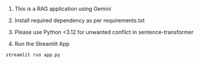 1. This is a RAG application using Gemini

2. Install required dependency as per requirements.txt

3. Please use Python <3.12 for unwanted conflict in sentence-transformer

4. Run the Streamlit App
```bash
streamlit run app.py